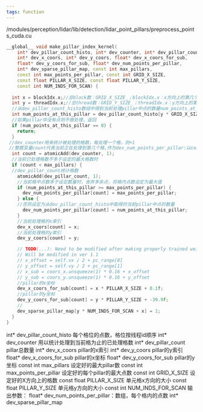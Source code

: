```yaml
---
tags: function
---
```

/modules/perception/lidar/lib/detection/lidar_point_pillars/preprocess_points_cuda.cu
```cpp
__global__ void make_pillar_index_kernel(
    int* dev_pillar_count_histo, int* dev_counter, int* dev_pillar_count,
    int* dev_x_coors, int* dev_y_coors, float* dev_x_coors_for_sub,
    float* dev_y_coors_for_sub, float* dev_num_points_per_pillar,
    int* dev_sparse_pillar_map, const int max_pillars,
    const int max_points_per_pillar, const int GRID_X_SIZE,
    const float PILLAR_X_SIZE, const float PILLAR_Y_SIZE,
    const int NUM_INDS_FOR_SCAN) {
  
  int x = blockIdx.x;//总block数：GRID_X_SIZE_；blockIdx.x：x方向上的第几个格
  int y = threadIdx.x;//总thread数：GRID_Y_SIZE_；threadIdx.x：y方向上的第几个格
  //从dev_pillar_count_histo数组中得到当前处理pillar中点的数量num_points_at_this_pillar
  int num_points_at_this_pillar = dev_pillar_count_histo[y * GRID_X_SIZE + x];
  //如果pillar中没有点则不做处理，返回
  if (num_points_at_this_pillar == 0) {
    return;
  }
 //dev_counter用来统计被处理的格数，每处理一个格，则+1
 //整数变量count代表当前正在处理到第几个格,作为dev_num_points_per_pillar:以count的顺序即处理顺序排序的单元格内点数；dev_x/y/z_coors:xyz方向上的pillar索引；dev_x/y_coors_for_sub:pillar在x或y方向上的坐标值
  int count = atomicAdd(dev_counter, 1);
  //当前已处理格数不多于设定的最大格数时
  if (count < max_pillars) {
  //dev_pillar_count统计格数
    atomicAdd(dev_pillar_count, 1);
    //当前格中点数多于设定数量时，舍弃多余点，将格内点数设定为最大值
    if (num_points_at_this_pillar >= max_points_per_pillar) {
      dev_num_points_per_pillar[count] = max_points_per_pillar;
    } else {
    //否则设定为从dev_pillar_count_histo中取得的当前pillar中点的数量
      dev_num_points_per_pillar[count] = num_points_at_this_pillar;
    }
    //当前处理格的x索引
    dev_x_coors[count] = x;
    //当前处理格的y索引
    dev_y_coors[count] = y;

    // TODO(...): Need to be modified after making properly trained weight
    // Will be modified in ver 1.1
    // x_offset = self.vx / 2 + pc_range[0]
    // y_offset = self.vy / 2 + pc_range[1]
    // x_sub = coors_x.unsqueeze(1) * 0.16 + x_offset
    // y_sub = coors_y.unsqueeze(1) * 0.16 + y_offset
    //pillar的x坐标
    dev_x_coors_for_sub[count] = x * PILLAR_X_SIZE + 0.1f;
    //pillar的y坐标
    dev_y_coors_for_sub[count] = y * PILLAR_Y_SIZE + -39.9f;
    //
    dev_sparse_pillar_map[y * NUM_INDS_FOR_SCAN + x] = 1;
  }
}

```
int* dev_pillar_count_histo 每个格位的点数，格位按线程id顺序
int* dev_counter 用以统计处理到当前格为止的已处理格数
int* dev_pillar_count pillar总数量
int* dev_x_coors pillar的x索引
int* dev_y_coors pillar的y索引
float* dev_x_coors_for_sub pillar的x坐标
float* dev_y_coors_for_sub pillar的y坐标
const int max_pillars 设定好的最大pillar数
const int max_points_per_pillar 设定好的每个pillar的最大点数
const int GRID_X_SIZE 设定好的X方向上的格数
const float PILLAR_X_SIZE 单元格x方向的大小
const float PILLAR_Y_SIZE 单元格y方向的大小
const int NUM_INDS_FOR_SCAN 
输出参数：
float* dev_num_points_per_pillar：数组，每个格内的点数
int* dev_sparse_pillar_map
